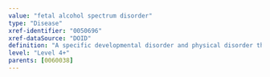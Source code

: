 ```yaml
---
value: "fetal alcohol spectrum disorder"
type: "Disease"
xref-identifier: "0050696"
xref-dataSource: "DOID"
definition: "A specific developmental disorder and physical disorder that is characterized by physical, behavioral and learning birth defects resulting from maternal ingestion of alcohol during pregnancy."
level: "Level 4+"
parents: [0060038]
---
```

